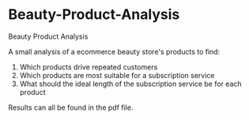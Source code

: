 # Beauty-Product-Analysis
Beauty Product Analysis

A small analysis of a ecommerce beauty store's products to find:
1. Which products drive repeated customers
2. Which products are most suitable for a subscription service
3. What should the ideal length of the subscription service be for each product


Results can all be found in the pdf file. 
